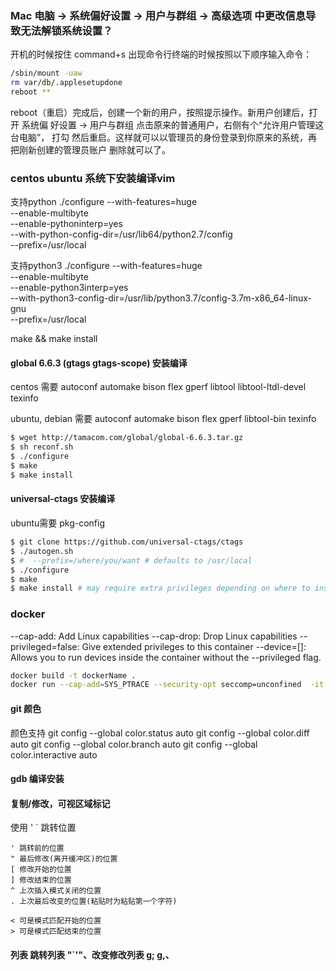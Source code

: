 ### Mac 电脑 -> 系统偏好设置 -> 用户与群组 -> 高级选项 中更改信息导致无法解锁系统设置？
开机的时候按住 command+s 出现命令行终端的时候按照以下顺序输入命令：

```bash
/sbin/mount -uaw
rm var/db/.applesetupdone
reboot **
```

reboot（重启）完成后，创建一个新的用户，按照提示操作。新用户创建后，打开 系统偏
好设置 -> 用户与群组 点击原来的普通用户，右侧有个“允许用户管理这台电脑”， 打勾
然后重启。这样就可以以管理员的身份登录到你原来的系统，再把刚新创建的管理员账户
删除就可以了。

### centos ubuntu 系统下安装编译vim

支持python
./configure --with-features=huge \
--enable-multibyte \
--enable-pythoninterp=yes \
--with-python-config-dir=/usr/lib64/python2.7/config \
--prefix=/usr/local

支持python3
./configure --with-features=huge \
--enable-multibyte \
--enable-python3interp=yes \
--with-python3-config-dir=/usr/lib/python3.7/config-3.7m-x86_64-linux-gnu \
--prefix=/usr/local

make && make install 

#### global 6.6.3 (gtags gtags-scope) 安装编译

centos 需要
autoconf automake bison flex gperf libtool libtool-ltdl-devel texinfo

ubuntu, debian 需要
autoconf automake bison flex gperf libtool-bin texinfo

```bash
$ wget http://tamacom.com/global/global-6.6.3.tar.gz
$ sh reconf.sh 
$ ./configure
$ make
$ make install
```

#### universal-ctags 安装编译

ubuntu需要 pkg-config

```bash
$ git clone https://github.com/universal-ctags/ctags
$ ./autogen.sh
$ #  --prefix=/where/you/want # defaults to /usr/local
$ ./configure
$ make
$ make install # may require extra privileges depending on where to install
```

### docker

--cap-add: Add Linux capabilities
--cap-drop: Drop Linux capabilities
--privileged=false: Give extended privileges to this container
--device=[]: Allows you to run devices inside the container without the --privileged flag.

```bash
docker build -t dockerName .
docker run --cap-add=SYS_PTRACE --security-opt seccomp=unconfined  -it dockerName
```

#### git 颜色

颜色支持
git config --global color.status auto
git config --global color.diff auto
git config --global color.branch auto
git config --global color.interactive auto

#### gdb 编译安装


#### 复制/修改，可视区域标记

使用 ' ` 跳转位置

```
' 跳转前的位置
" 最后修改(离开缓冲区)的位置
[ 修改开始的位置
] 修改结束的位置
^ 上次插入模式关闭的位置
. 上次最后改变的位置(粘贴时为粘贴第一个字符)

< 可是模式匹配开始的位置
> 可是模式匹配结束的位置

```

#### 列表 跳转列表 "`'"、改变修改列表 g; g,、
